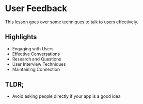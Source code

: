# User Feedback
This lesson goes over some techniques to talk to users effectively.

## Highlights
- Engaging with Users
- Effective Conversations
- Research and Questions
- User Interview Techniques
- Maintaining Connection

## TLDR;
- Avoid asking people directly if your app is a good idea
